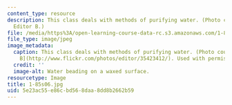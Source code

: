 ```yaml
---
content_type: resource
description: This class deals with methods of purifying water. (Photo courtesy of
  Editor B.)
file: /media/https%3A/open-learning-course-data-rc.s3.amazonaws.com/1-85-water-and-wastewater-treatment-engineering-spring-2006/5e23ac55e86cbd568daa8dd8b2662b59_1-85s06.jpg
file_type: image/jpeg
image_metadata:
  caption: This class deals with methods of purifying water. (Photo courtesy of [Editor
    B](http://www.flickr.com/photos/editor/35423412/). Used with permission.)
  credit: ''
  image-alt: Water beading on a waxed surface.
resourcetype: Image
title: 1-85s06.jpg
uid: 5e23ac55-e86c-bd56-8daa-8dd8b2662b59
---
```

